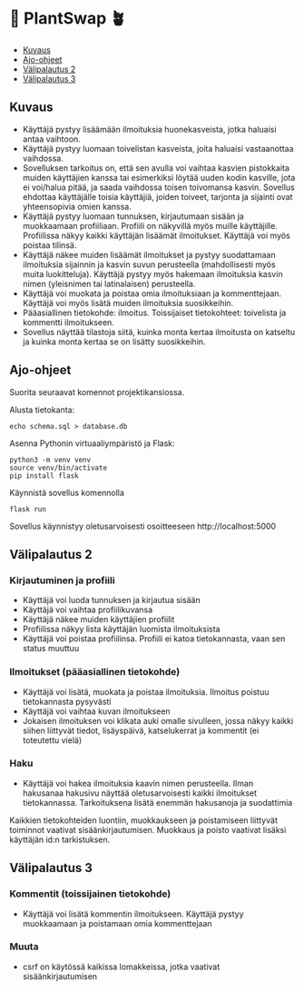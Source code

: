 # 🔄 PlantSwap 🪴

- [Kuvaus](#kuvaus)
- [Ajo-ohjeet](#ajo-ohjeet)
- [Välipalautus 2](#palautus2)
- [Välipalautus 3](#palautus3)

## <a name="kuvaus"></a> Kuvaus

- Käyttäjä pystyy lisäämään ilmoituksia huonekasveista, jotka haluaisi antaa vaihtoon.
- Käyttäjä pystyy luomaan toivelistan kasveista, joita haluaisi vastaanottaa vaihdossa.
- Sovelluksen tarkoitus on, että sen avulla voi vaihtaa kasvien pistokkaita muiden käyttäjien kanssa tai esimerkiksi löytää uuden kodin kasville, jota ei voi/halua pitää, ja saada vaihdossa toisen toivomansa kasvin. Sovellus ehdottaa käyttäjälle toisia käyttäjiä, joiden toiveet, tarjonta ja sijainti ovat yhteensopivia omien kanssa.
- Käyttäjä pystyy luomaan tunnuksen, kirjautumaan sisään ja muokkaamaan profiiliaan. Profiili on näkyvillä myös muille käyttäjille. Profiilissa näkyy kaikki käyttäjän lisäämät ilmoitukset. Käyttäjä voi myös poistaa tilinsä.
- Käyttäjä näkee muiden lisäämät ilmoitukset ja pystyy suodattamaan ilmoituksia sijainnin ja kasvin suvun perusteella (mahdollisesti myös muita luokitteluja). Käyttäjä pystyy myös hakemaan ilmoituksia kasvin nimen (yleisnimen tai latinalaisen) perusteella.
- Käyttäjä voi muokata ja poistaa omia ilmoituksiaan ja kommenttejaan. Käyttäjä voi myös lisätä muiden ilmoituksia suosikkeihin.
- Pääasiallinen tietokohde: ilmoitus. Toissijaiset tietokohteet: toivelista ja kommentti ilmoitukseen.
- Sovellus näyttää tilastoja siitä, kuinka monta kertaa ilmoitusta on katseltu ja kuinka monta kertaa se on lisätty suosikkeihin.

## <a name="ajo-ohjeet"></a> Ajo-ohjeet

Suorita seuraavat komennot projektikansiossa.

Alusta tietokanta:

```
echo schema.sql > database.db
```

Asenna Pythonin virtuaaliympäristö ja Flask:

```
python3 -m venv venv
source venv/bin/activate
pip install flask
```

Käynnistä sovellus komennolla

```
flask run
```

Sovellus käynnistyy oletusarvoisesti osoitteeseen http://localhost:5000

## <a name="palautus2"></a> Välipalautus 2

### Kirjautuminen ja profiili

- Käyttäjä voi luoda tunnuksen ja kirjautua sisään
- Käyttäjä voi vaihtaa profiilikuvansa
- Käyttäjä näkee muiden käyttäjien profiilit
- Profiilissa näkyy lista käyttäjän luomista ilmoituksista
- Käyttäjä voi poistaa profiilinsa. Profiili ei katoa tietokannasta, vaan sen status muuttuu

### Ilmoitukset (pääasiallinen tietokohde)

- Käyttäjä voi lisätä, muokata ja poistaa ilmoituksia. Ilmoitus poistuu tietokannasta pysyvästi
- Käyttäjä voi vaihtaa kuvan ilmoitukseen
- Jokaisen ilmoituksen voi klikata auki omalle sivulleen, jossa näkyy kaikki siihen liittyvät tiedot, lisäyspäivä, katselukerrat ja kommentit (ei toteutettu vielä)

### Haku

- Käyttäjä voi hakea ilmoituksia kaavin nimen perusteella. Ilman hakusanaa hakusivu näyttää oletusarvoisesti kaikki ilmoitukset tietokannassa. Tarkoituksena lisätä enemmän hakusanoja ja suodattimia

Kaikkien tietokohteiden luontiin, muokkaukseen ja poistamiseen liittyvät toiminnot vaativat sisäänkirjautumisen. Muokkaus ja poisto vaativat lisäksi käyttäjän id:n tarkistuksen.

## <a name="palautus3"></a> Välipalautus 3

### Kommentit (toissijainen tietokohde)

- Käyttäjä voi lisätä kommentin ilmoitukseen. Käyttäjä pystyy muokkaamaan ja poistamaan omia kommenttejaan

### Muuta

- csrf on käytössä kaikissa lomakkeissa, jotka vaativat sisäänkirjautumisen
